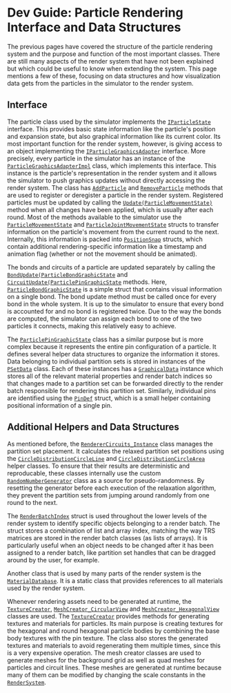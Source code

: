 # Dev Guide: Particle Rendering Interface and Data Structures

The previous pages have covered the structure of the particle rendering system and the purpose and function of the most important classes.
There are still many aspects of the render system that have not been explained but which could be useful to know when extending the system.
This page mentions a few of these, focusing on data structures and how visualization data gets from the particles in the simulator to the render system.


## Interface

The particle class used by the simulator implements the [`IParticleState`][1] interface.
This provides basic state information like the particle's position and expansion state, but also graphical information like its current color.
Its most important function for the render system, however, is giving access to an object implementing the [`IParticleGraphicsAdapter`][2] interface.
More precisely, every particle in the simulator has an instance of the [`ParticleGraphicsAdapterImpl`][3] class, which implements this interface.
This instance is the particle's representation in the render system and it allows the simulator to push graphics updates without directly accessing the render system.
The class has [`AddParticle`][4] and [`RemoveParticle`][5] methods that are used to register or deregister a particle in the render system.
Registered particles must be updated by calling the [`Update(ParticleMovementState)`][6] method when all changes have been applied, which is usually after each round.
Most of the methods available to the simulator use the [`ParticleMovementState`][7] and [`ParticleJointMovementState`][8] structs to transfer information on the particle's movement from the current round to the next.
Internally, this information is packed into [`PositionSnap`][9] structs, which contain additional rendering-specific information like a timestamp and animation flag (whether or not the movement should be animated).

The bonds and circuits of a particle are updated separately by calling the [`BondUpdate(ParticleBondGraphicState`][10] and [`CircuitUpdate(ParticlePinGraphicState`][11] methods.
Here, [`ParticleBondGraphicState`][12] is a simple struct that contains visual information on a single bond.
The bond update method must be called once for every bond in the whole system.
It is up to the simulator to ensure that every bond is accounted for and no bond is registered twice.
Due to the way the bonds are computed, the simulator can assign each bond to one of the two particles it connects, making this relatively easy to achieve.

The [`ParticlePinGraphicState`][13] class has a similar purpose but is more complex because it represents the entire pin configuration of a particle.
It defines several helper data structures to organize the information it stores.
Data belonging to individual partition sets is stored in instances of the [`PSetData`][14] class.
Each of these instances has a [`GraphicalData`][15] instance which stores all of the relevant material properties and render batch indices so that changes made to a partition set can be forwarded directly to the render batch responsible for rendering this partition set.
Similarly, individual pins are identified using the [`PinDef`][16] struct, which is a small helper containing positional information of a single pin.


## Additional Helpers and Data Structures

As mentioned before, the [`RendererCircuits_Instance`][17] class manages the partition set placement.
It calculates the relaxed partition set positions using the [`CircleDistributionCircleLine`][18] and [`CircleDistributionCircleArea`][19] helper classes.
To ensure that their results are deterministic and reproducable, these classes internally use the custom [`RandomNumberGenerator`][20] class as a source for pseudo-randomness.
By resetting the generator before each execution of the relaxation algorithm, they prevent the partition sets from jumping around randomly from one round to the next.

The [`RenderBatchIndex`][24] struct is used throughout the lower levels of the render system to identify specific objects belonging to a render batch.
The struct stores a combination of list and array index, matching the way TRS matrices are stored in the render batch classes (as lists of arrays).
It is particularly useful when an object needs to be changed after it has been assigned to a render batch, like partition set handles that can be dragged around by the user, for example.

Another class that is used by many parts of the render system is the [`MaterialDatabase`][25].
It is a static class that provides references to all materials used by the render system.

Whenever rendering assets need to be generated at runtime, the [`TextureCreator`][26], [`MeshCreator_CircularView`][27] and [`MeshCreator_HexagonalView`][28] classes are used.
The [`TextureCreator`][26] provides methods for generating textures and materials for particles.
Its main purpose is creating textures for the hexagonal and round hexagonal particle bodies by combining the base body textures with the pin texture.
The class also stores the generated textures and materials to avoid regenerating them multiple times, since this is a very expensive operation.
The mesh creator classes are used to generate meshes for the background grid as well as quad meshes for particles and circuit lines.
These meshes are generated at runtime because many of them can be modified by changing the scale constants in the [`RenderSystem`][29].



[1]: xref:AS2.Visuals.IParticleState
[2]: xref:AS2.Visuals.IParticleGraphicsAdapter
[3]: xref:AS2.Visuals.ParticleGraphicsAdapterImpl
[4]: xref:AS2.Visuals.ParticleGraphicsAdapterImpl.AddParticle(AS2.Visuals.ParticleMovementState)
[5]: xref:AS2.Visuals.ParticleGraphicsAdapterImpl.RemoveParticle
[6]: xref:AS2.Visuals.ParticleGraphicsAdapterImpl.Update(AS2.Visuals.ParticleMovementState)
[7]: xref:AS2.Visuals.ParticleMovementState
[8]: xref:AS2.Visuals.ParticleJointMovementState
[9]: xref:AS2.Visuals.ParticleGraphicsAdapterImpl.PositionSnap
[10]: xref:AS2.Visuals.ParticleGraphicsAdapterImpl.BondUpdate(AS2.Visuals.ParticleBondGraphicState)
[11]: xref:AS2.Visuals.ParticleGraphicsAdapterImpl.CircuitUpdate(AS2.Visuals.ParticlePinGraphicState)
[12]: xref:AS2.Visuals.ParticleBondGraphicState
[13]: xref:AS2.Visuals.ParticlePinGraphicState
[14]: xref:AS2.Visuals.ParticlePinGraphicState.PSetData
[15]: xref:AS2.Visuals.ParticlePinGraphicState.PSetData.GraphicalData
[16]: xref:AS2.Visuals.ParticlePinGraphicState.PinDef
[17]: xref:AS2.Visuals.RendererCircuits_Instance
[18]: xref:AS2.Visuals.CircleDistributionCircleLine
[19]: xref:AS2.Visuals.CircleDistributionCircleArea
[20]: xref:AS2.RandomNumberGenerator
[21]: xref:AS2.Visuals.RendererCircuits_Instance.ParticleCircuitData
[22]: xref:AS2.Visuals.RendererCircuits_Instance.ParticleCircuitData.PSetInnerPinRef
[23]: xref:AS2.Visuals.RendererCircuits_Instance.GDRef
[24]: xref:AS2.Visuals.RenderBatchIndex
[25]: xref:AS2.MaterialDatabase
[26]: xref:AS2.Visuals.TextureCreator
[27]: xref:AS2.Visuals.MeshCreator_CircularView
[28]: xref:AS2.Visuals.MeshCreator_HexagonalView
[29]: xref:AS2.Visuals.RenderSystem
